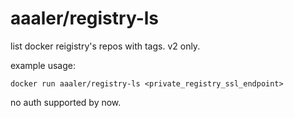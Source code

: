 # aaaler/registry-ls
list docker reigistry's repos with tags. v2 only.

example usage:
```
docker run aaaler/registry-ls <private_registry_ssl_endpoint>
```

no auth supported by now.
